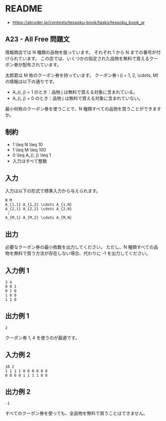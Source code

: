 # README
- <https://atcoder.jp/contests/tessoku-book/tasks/tessoku_book_w>
## A23 - All Free 問題文
情報商店では N 種類の品物を扱っています。
それぞれ 1 から N までの番号が付けられています。
この店では、いくつかの指定された品物を無料で買えるクーポン券が配布されています。

太郎君は M 枚のクーポン券を持っています。
クーポン券 i (i = 1, 2, \cdots, M) の情報は以下の通りです。

* A_{i, j} = 1 のとき：品物 j は無料で買える対象に含まれている。
* A_{i, j} = 0 のとき：品物 j は無料で買える対象に含まれていない。

最小何枚のクーポン券を使うことで、N 種類すべての品物を買うことができますか。
## 制約
* 1 \leq N \leq 10
* 1 \leq M \leq 100
* 0 \leq A_{i, j} \leq 1
* 入力はすべて整数
## 入力
入力は以下の形式で標準入力から与えられます。

```
N M
A_{1,1} A_{1,2} \cdots A_{1,N}
A_{2,1} A_{2,2} \cdots A_{2,N}
 :
A_{M,1} A_{M,2} \cdots A_{M,N}
```
## 出力
必要なクーポン券の最小枚数を出力してください。
ただし、N 種類すべての品物を無料で買う方法が存在しない場合、代わりに -1 を出力してください。
## 入力例 1
```
3 4
0 0 1
0 1 0
1 0 0
1 1 0
```
## 出力例 1
```
2
```

クーポン券 1, 4 を使うのが最適です。
## 入力例 2
```
10 2
1 1 1 1 0 0 0 0 0 0
0 0 0 0 1 1 1 1 0 0
```
## 出力例 2
```
-1
```

すべてのクーポン券を使っても、全品物を無料で買うことはできません。
